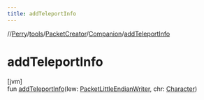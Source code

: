 ```yaml
---
title: addTeleportInfo
---
```

//[Perry](../../../../index.html)/[tools](../../index.html)/[PacketCreator](../index.html)/[Companion](index.html)/[addTeleportInfo](add-teleport-info.html)



# addTeleportInfo



[jvm]\
fun [addTeleportInfo](add-teleport-info.html)(lew: [PacketLittleEndianWriter](../../../tools.data.output/-packet-little-endian-writer/index.html), chr: [Character](../../../client/-character/index.html))




